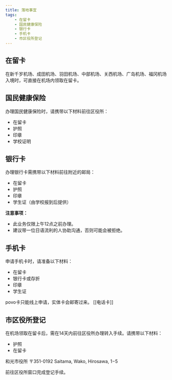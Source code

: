 ```yaml
---
title: 落地事宜
tags:
    - 在留卡
    - 国民健康保险
    - 银行卡
    - 手机卡
    - 市区役所登记
---
```




## 在留卡
在新千岁机场、成田机场、羽田机场、中部机场、关西机场、广岛机场、福冈机场入境时，可直接在机场内领取在留卡。

## 国民健康保险
办理国民健康保险时，请携带以下材料前往区役所：
- 在留卡
- 护照
- 印章
- 学校证明

## 银行卡
办理银行卡需携带以下材料前往附近的邮局：
- 在留卡
- 护照
- 印章
- 学生证（由学校报到后提供）

**注意事项：**
- 此业务仅限上午12点之前办理。
- 建议带一位日语流利的人协助沟通，否则可能会被拒绝。

## 手机卡
申请手机卡时，请准备以下材料：
- 在留卡
- 银行卡或存折
- 印章
- 学生证

povo卡只能线上申请，实体卡会邮寄过来。 [[电话卡]]

## 市区役所登记
在机场领取在留卡后，需在14天内前往区役所办理转入手续。请携带以下材料：
- 护照
- 在留卡

和光市役所 〒351-0192 Saitama, Wako, Hirosawa, 1−5


前往区役所窗口完成登记手续。